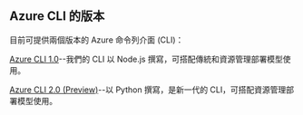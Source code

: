 ## <a name="versions-of-the-azure-cli"></a>Azure CLI 的版本

目前可提供兩個版本的 Azure 命令列介面 (CLI)：

[Azure CLI 1.0](../articles/storage/storage-azure-cli-nodejs.md)--我們的 CLI 以 Node.js 撰寫，可搭配傳統和資源管理部署模型使用。

[Azure CLI 2.0 (Preview)](../articles/storage/storage-azure-cli.md)--以 Python 撰寫，是新一代的 CLI，可搭配資源管理部署模型使用。

<!--HONumber=Jan17_HO2-->


